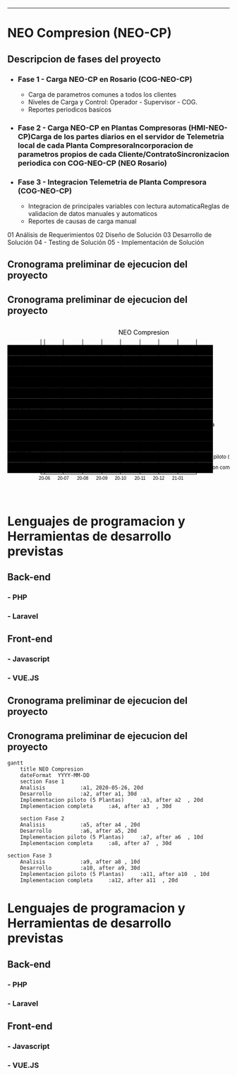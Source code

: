 ---



# NEO Compresion (NEO-CP)


## Descripcion de fases del proyecto

- ### Fase 1 - Carga NEO-CP en Rosario (COG-NEO-CP)
	- Carga de parametros comunes a todos los clientes
	- Niveles de Carga y Control: Operador  -  Supervisor  - COG.
	- Reportes periodicos basicos

 - ### Fase 2  - Carga NEO-CP en Plantas Compresoras (HMI-NEO-CP)Carga de los partes diarios en el servidor de Telemetria local de cada Planta CompresoraIncorporacion de parametros propios de cada Cliente/ContratoSincronizacion periodica con COG-NEO-CP (NEO Rosario)
	
 - ### Fase 3 - Integracion Telemetria de Planta Compresora (COG-NEO-CP)
	 - Integracion de principales variables con lectura automaticaReglas de validacion de datos manuales y automaticos
	 - Reportes de causas de carga manual</li>

01 Análisis de Requerimientos
02 Diseño de Solución
03 Desarrollo de Solución
04 - Testing de Solución
05 - Implementación de Solución

</ul>
</li>
</ul>
<h2 id="cronograma-preliminar-de-ejecucion-del-proyecto">Cronograma preliminar de ejecucion del proyecto</h2>
<h2 id="cronograma-preliminar-de-ejecucion-del-proyecto-1">Cronograma preliminar de ejecucion del proyecto</h2>
<div class="mermaid"><svg xmlns="http://www.w3.org/2000/svg" id="mermaid-svg-1C0CderJSG1T2hDy" height="100%" viewBox="0 0 500 388"><g></g><g class="grid" transform="translate(75, 338)" fill="none" font-size="10" font-family="sans-serif" text-anchor="middle"><path class="domain" stroke="#000" d="M0.5,-303V0.5H350.5V-303"></path><g class="tick" opacity="1" transform="translate(8.5,0)"><line stroke="#000" y2="-303"></line><text fill="#000" y="3" dy="1em" style="text-anchor: middle;" stroke="none" font-size="10"> 20-06</text></g><g class="tick" opacity="1" transform="translate(50.5,0)"><line stroke="#000" y2="-303"></line><text fill="#000" y="3" dy="1em" style="text-anchor: middle;" stroke="none" font-size="10"> 20-07</text></g><g class="tick" opacity="1" transform="translate(94.5,0)"><line stroke="#000" y2="-303"></line><text fill="#000" y="3" dy="1em" style="text-anchor: middle;" stroke="none" font-size="10"> 20-08</text></g><g class="tick" opacity="1" transform="translate(137.5,0)"><line stroke="#000" y2="-303"></line><text fill="#000" y="3" dy="1em" style="text-anchor: middle;" stroke="none" font-size="10"> 20-09</text></g><g class="tick" opacity="1" transform="translate(179.5,0)"><line stroke="#000" y2="-303"></line><text fill="#000" y="3" dy="1em" style="text-anchor: middle;" stroke="none" font-size="10"> 20-10</text></g><g class="tick" opacity="1" transform="translate(223.5,0)"><line stroke="#000" y2="-303"></line><text fill="#000" y="3" dy="1em" style="text-anchor: middle;" stroke="none" font-size="10"> 20-11</text></g><g class="tick" opacity="1" transform="translate(265.5,0)"><line stroke="#000" y2="-303"></line><text fill="#000" y="3" dy="1em" style="text-anchor: middle;" stroke="none" font-size="10"> 20-12</text></g><g class="tick" opacity="1" transform="translate(308.5,0)"><line stroke="#000" y2="-303"></line><text fill="#000" y="3" dy="1em" style="text-anchor: middle;" stroke="none" font-size="10"> 21-01</text></g></g><g><rect x="0" y="48" width="462.5" height="24" class="section section0"></rect><rect x="0" y="72" width="462.5" height="24" class="section section0"></rect><rect x="0" y="96" width="462.5" height="24" class="section section0"></rect><rect x="0" y="120" width="462.5" height="24" class="section section0"></rect><rect x="0" y="144" width="462.5" height="24" class="section section1"></rect><rect x="0" y="168" width="462.5" height="24" class="section section1"></rect><rect x="0" y="192" width="462.5" height="24" class="section section1"></rect><rect x="0" y="216" width="462.5" height="24" class="section section1"></rect><rect x="0" y="240" width="462.5" height="24" class="section section2"></rect><rect x="0" y="264" width="462.5" height="24" class="section section2"></rect><rect x="0" y="288" width="462.5" height="24" class="section section2"></rect><rect x="0" y="312" width="462.5" height="24" class="section section2"></rect></g><g><rect rx="3" ry="3" x="75" y="50" width="28" height="20" class="task  task0"></rect><rect rx="3" ry="3" x="103" y="74" width="42" height="20" class="task  task0"></rect><rect rx="3" ry="3" x="145" y="98" width="28" height="20" class="task  task0"></rect><rect rx="3" ry="3" x="173" y="122" width="42" height="20" class="task  task0"></rect><rect rx="3" ry="3" x="215" y="146" width="28" height="20" class="task  task1"></rect><rect rx="3" ry="3" x="243" y="170" width="28" height="20" class="task  task1"></rect><rect rx="3" ry="3" x="271" y="194" width="14" height="20" class="task  task1"></rect><rect rx="3" ry="3" x="285" y="218" width="42" height="20" class="task  task1"></rect><rect rx="3" ry="3" x="327" y="242" width="14" height="20" class="task  task2"></rect><rect rx="3" ry="3" x="341" y="266" width="42" height="20" class="task  task2"></rect><rect rx="3" ry="3" x="383" y="290" width="14" height="20" class="task  task2"></rect><rect rx="3" ry="3" x="397" y="314" width="28" height="20" class="task  task2"></rect><text font-size="11" x="108" y="63.5" text-height="20" class="taskTextOutsideRight taskTextOutside0 ">Analisis           </text><text font-size="11" x="150" y="87.5" text-height="20" class="taskTextOutsideRight taskTextOutside0 ">Desarrollo         </text><text font-size="11" x="178" y="111.5" text-height="20" class="taskTextOutsideRight taskTextOutside0 ">Implementacion piloto (5 Plantas)     </text><text font-size="11" x="220" y="135.5" text-height="20" class="taskTextOutsideRight taskTextOutside0 ">Implementacion completa     </text><text font-size="11" x="248" y="159.5" text-height="20" class="taskTextOutsideRight taskTextOutside1 ">Analisis           </text><text font-size="11" x="276" y="183.5" text-height="20" class="taskTextOutsideRight taskTextOutside1 ">Desarrollo         </text><text font-size="11" x="290" y="207.5" text-height="20" class="taskTextOutsideRight taskTextOutside1 ">Implementacion piloto (5 Plantas)     </text><text font-size="11" x="332" y="231.5" text-height="20" class="taskTextOutsideRight taskTextOutside1 ">Implementacion completa     </text><text font-size="11" x="346" y="255.5" text-height="20" class="taskTextOutsideRight taskTextOutside2 ">Analisis           </text><text font-size="11" x="388" y="279.5" text-height="20" class="taskTextOutsideRight taskTextOutside2 ">Desarrollo         </text><text font-size="11" x="378" y="303.5" text-height="20" class="taskTextOutsideLeft taskTextOutside2 ">Implementacion piloto (5 Plantas)     </text><text font-size="11" x="392" y="327.5" text-height="20" class="taskTextOutsideLeft taskTextOutside2 ">Implementacion completa     </text></g><g><text x="10" y="98" class="sectionTitle sectionTitle0">Fase 1</text><text x="10" y="194" class="sectionTitle sectionTitle1">Fase 2</text><text x="10" y="290" class="sectionTitle sectionTitle2">Fase 3</text></g><g class="today"><line x1="65" x2="65" y1="25" y2="363" class="today"></line></g><text x="250" y="25" class="titleText">NEO Compresion</text></svg></div>
<h1 id="lenguajes-de-programacion-y-herramientas-de-desarrollo-previstas">Lenguajes de programacion y Herramientas de desarrollo previstas</h1>
<h2 id="back-end">Back-end</h2>
<h3 id="php">- PHP</h3>
<h3 id="laravel">- Laravel</h3>
<h2 id="front-end">Front-end</h2>
<h3 id="javascript">- Javascript</h3>
<h3 id="vue.js">- VUE.JS</h3>


## Cronograma preliminar de ejecucion del proyecto

## Cronograma preliminar de ejecucion del proyecto

```mermaid
gantt
    title NEO Compresion
    dateFormat  YYYY-MM-DD
    section Fase 1
    Analisis           :a1, 2020-05-26, 20d
    Desarrollo         :a2, after a1, 30d
    Implementacion piloto (5 Plantas)     :a3, after a2  , 20d
    Implementacion completa     :a4, after a3  , 30d

    section Fase 2
    Analisis           :a5, after a4 , 20d
    Desarrollo         :a6, after a5, 20d
    Implementacion piloto (5 Plantas)     :a7, after a6  , 10d
    Implementacion completa     :a8, after a7  , 30d

section Fase 3
    Analisis           :a9, after a8 , 10d
    Desarrollo         :a10, after a9, 30d
    Implementacion piloto (5 Plantas)     :a11, after a10  , 10d
    Implementacion completa     :a12, after a11  , 20d

```

# Lenguajes de programacion y Herramientas de desarrollo previstas

## Back-end

### - PHP
### - Laravel

## Front-end

### - Javascript
### - VUE.JS



<!--stackedit_data:
eyJoaXN0b3J5IjpbMjAwMDM2Njk1MywxMTk4OTI2Njc4LC0xNz
YyMTEwMTI1XX0=
-->